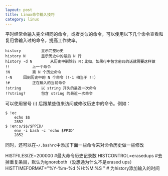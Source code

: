 ```yaml
---
layout: post
title: Linux命令输入技巧
category: linux
---
```


平时经常会输入完全相同的命令，或者类似的命令，可以使用以下几个命令查看和复用曾输入过的命令，提高工作效率。

	history			显示完整历史
	history N		显示历史中的最后 N 行
	history -d N		从历史中删除行 N；比如，如果行中包含密码的话就需要这样做
	!!			上一个命令
	!N			第 N 个历史命令
	!-N		回到历史中的 N 个命令（!-1 相当于 !!）
	!#			正在输入的当前命令
	!string			以 string 开头的最近一次命令
	!?string?		包含 string 的最近一次命令




可以使用冒号 (:) 后跟某些值来访问或修改历史中的命令。例如：

	$ !ec
		echo $$
		2852
	$ !en:s/$$/$PPID/
		env -i bash -c 'echo $PPID'
		2852
		
		
同时，还可以在`~/.bashrc`中添加下面一些命令来对命令历史做一些修改

HISTFILESIZE=200000 #最大命令历史记录数
HISTCONTROL=erasedups #去掉重复条目，默认为ignoreboth（没想通为什么不是erased ups）
HISTTIMEFORMAT="%Y-%m-%d %H:%M:%S " # 为history添加输入的时间